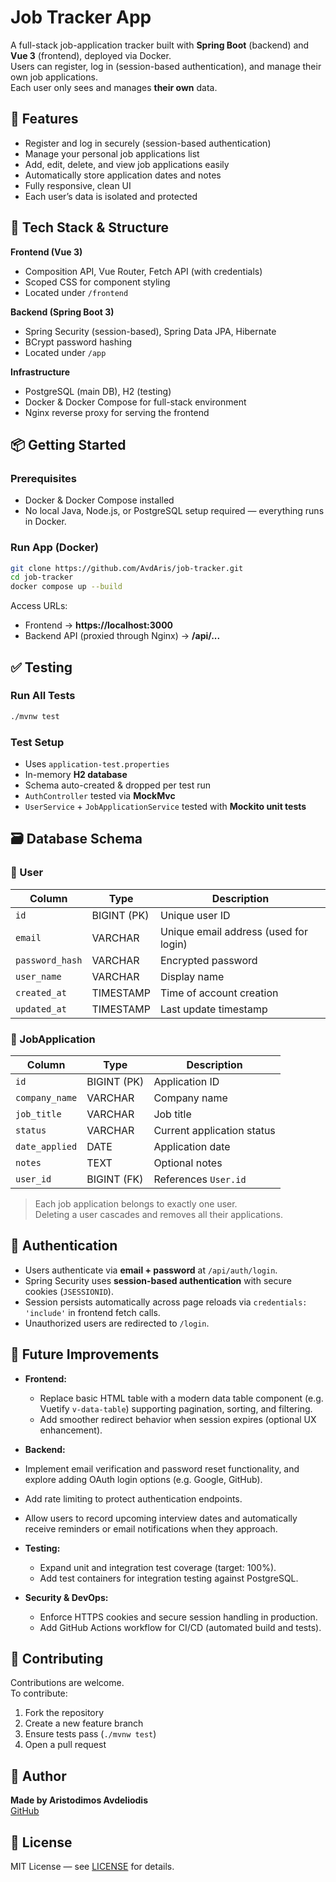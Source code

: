 # Job Tracker App

A full-stack job-application tracker built with **Spring Boot** (backend) and **Vue 3** (frontend), deployed via Docker.  
Users can register, log in (session-based authentication), and manage their own job applications.  
Each user only sees and manages **their own** data.


## 🚀 Features

- Register and log in securely (session-based authentication)
- Manage your personal job applications list
- Add, edit, delete, and view job applications easily
- Automatically store application dates and notes
- Fully responsive, clean UI
- Each user’s data is isolated and protected


## 🧰 Tech Stack & Structure

**Frontend (Vue 3)**
- Composition API, Vue Router, Fetch API (with credentials)
- Scoped CSS for component styling
- Located under `/frontend`

**Backend (Spring Boot 3)**
- Spring Security (session-based), Spring Data JPA, Hibernate
- BCrypt password hashing
- Located under `/app`

**Infrastructure**
- PostgreSQL (main DB), H2 (testing)
- Docker & Docker Compose for full-stack environment
- Nginx reverse proxy for serving the frontend


## 📦 Getting Started

### Prerequisites
- Docker & Docker Compose installed
- No local Java, Node.js, or PostgreSQL setup required — everything runs in Docker.


### Run App (Docker)
```bash
git clone https://github.com/AvdAris/job-tracker.git
cd job-tracker
docker compose up --build
```

Access URLs:
- Frontend → **https://localhost:3000**
- Backend API (proxied through Nginx) → **/api/...**


## ✅ Testing

### Run All Tests
```bash
./mvnw test
```

### Test Setup
- Uses `application-test.properties`
- In-memory **H2 database**
- Schema auto-created & dropped per test run
- `AuthController` tested via **MockMvc**
- `UserService` + `JobApplicationService` tested with **Mockito unit tests**


## 🗃️ Database Schema

### 🧑 User
| Column | Type | Description |
|--------|------|-------------|
| `id` | BIGINT (PK) | Unique user ID |
| `email` | VARCHAR | Unique email address (used for login) |
| `password_hash` | VARCHAR | Encrypted password |
| `user_name` | VARCHAR | Display name |
| `created_at` | TIMESTAMP | Time of account creation |
| `updated_at` | TIMESTAMP | Last update timestamp |

### 💼 JobApplication
| Column | Type | Description |
|--------|------|-------------|
| `id` | BIGINT (PK) | Application ID |
| `company_name` | VARCHAR | Company name |
| `job_title` | VARCHAR | Job title |
| `status` | VARCHAR | Current application status |
| `date_applied` | DATE | Application date |
| `notes` | TEXT | Optional notes |
| `user_id` | BIGINT (FK) | References `User.id` |

> Each job application belongs to exactly one user.  
> Deleting a user cascades and removes all their applications.


## 🔐 Authentication

- Users authenticate via **email + password** at `/api/auth/login`.
- Spring Security uses **session-based authentication** with secure cookies (`JSESSIONID`).
- Session persists automatically across page reloads via `credentials: 'include'` in frontend fetch calls.
- Unauthorized users are redirected to `/login`.


## 🚀 Future Improvements

- **Frontend:**
  - Replace basic HTML table with a modern data table component (e.g. Vuetify `v-data-table`) supporting pagination, sorting, and filtering.
  - Add smoother redirect behavior when session expires (optional UX enhancement).

- **Backend:**
 - Implement email verification and password reset functionality, and explore adding OAuth login options (e.g. Google, GitHub).
  - Add rate limiting to protect authentication endpoints.
  - Allow users to record upcoming interview dates and automatically receive reminders or email notifications when they approach.

- **Testing:**
  - Expand unit and integration test coverage (target: 100%).
  - Add test containers for integration testing against PostgreSQL.

- **Security & DevOps:**
  - Enforce HTTPS cookies and secure session handling in production.
  - Add GitHub Actions workflow for CI/CD (automated build and tests).



## 👥 Contributing

Contributions are welcome.  
To contribute:

1. Fork the repository
2. Create a new feature branch
3. Ensure tests pass (`./mvnw test`)
4. Open a pull request


## 👤 Author
**Made by Aristodimos Avdeliodis**  
[GitHub](https://github.com/AvdAris)


## 📄 License
MIT License — see [LICENSE](LICENSE) for details.